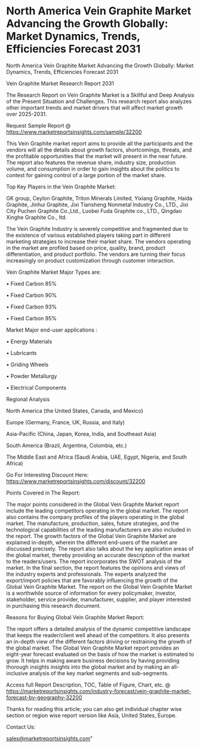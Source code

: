 # North America Vein Graphite Market Advancing the Growth Globally: Market Dynamics, Trends, Efficiencies Forecast 2031
 North America Vein Graphite Market Advancing the Growth Globally: Market Dynamics, Trends, Efficiencies Forecast 2031

Vein Graphite Market Research Report 2031

The Research Report on Vein Graphite Market is a Skillful and Deep Analysis of the Present Situation and Challenges. This research report also analyzes other important trends and market drivers that will affect market growth over 2025-2031.

Request Sample Report @ https://www.marketreportsinsights.com/sample/32200

This Vein Graphite market report aims to provide all the participants and the vendors will all the details about growth factors, shortcomings, threats, and the profitable opportunities that the market will present in the near future. The report also features the revenue share, industry size, production volume, and consumption in order to gain insights about the politics to contest for gaining control of a large portion of the market share.

Top Key Players in the Vein Graphite Market:

GK group, Ceylon Graphite, Triton Minerals Limited, Yixiang Graphite, Haida Graphite, Jinhui Graphite, Jixi Tiansheng Nonmetal Industry Co., LTD., Jixi City Puchen Graphite Co.,Ltd., Luobei Fuda Graphite co., LTD., Qingdao Xinghe Graphite Co., ltd.

The Vein Graphite Industry is severely competitive and fragmented due to the existence of various established players taking part in different marketing strategies to increase their market share. The vendors operating in the market are profiled based on price, quality, brand, product differentiation, and product portfolio. The vendors are turning their focus increasingly on product customization through customer interaction.

Vein Graphite Market Major Types are:

• Fixed Carbon 85%

• Fixed Carbon 90%

• Fixed Carbon 93%

• Fixed Carbon 95%

Market Major end-user applications :

• Energy Materials

• Lubricants

• Griding Wheels

• Powder Metallurgy

• Electrical Components

Regional Analysis

North America (the United States, Canada, and Mexico)

Europe (Germany, France, UK, Russia, and Italy)

Asia-Pacific (China, Japan, Korea, India, and Southeast Asia)

South America (Brazil, Argentina, Colombia, etc.)

The Middle East and Africa (Saudi Arabia, UAE, Egypt, Nigeria, and South Africa)

Go For Interesting Discount Here: https://www.marketreportsinsights.com/discount/32200

Points Covered in The Report:

The major points considered in the Global Vein Graphite Market report include the leading competitors operating in the global market.
The report also contains the company profiles of the players operating in the global market.
The manufacture, production, sales, future strategies, and the technological capabilities of the leading manufacturers are also included in the report.
The growth factors of the Global Vein Graphite Market are explained in-depth, wherein the different end-users of the market are discussed precisely.
The report also talks about the key application areas of the global market, thereby providing an accurate description of the market to the readers/users.
The report incorporates the SWOT analysis of the market. In the final section, the report features the opinions and views of the industry experts and professionals. The experts analyzed the export/import policies that are favorably influencing the growth of the Global Vein Graphite Market.
The report on the Global Vein Graphite Market is a worthwhile source of information for every policymaker, investor, stakeholder, service provider, manufacturer, supplier, and player interested in purchasing this research document.

Reasons for Buying Global Vein Graphite Market Report:

The report offers a detailed analysis of the dynamic competitive landscape that keeps the reader/client well ahead of the competitors.
It also presents an in-depth view of the different factors driving or restraining the growth of the global market.
The Global Vein Graphite Market report provides an eight-year forecast evaluated on the basis of how the market is estimated to grow.
It helps in making aware business decisions by having providing thorough insights insights into the global market and by making an all-inclusive analysis of the key market segments and sub-segments.

Access full Report Description, TOC, Table of Figure, Chart, etc. @ https://marketreportsinsights.com/industry-forecast/vein-graphite-market-forecast-by-geography-32200

Thanks for reading this article; you can also get individual chapter wise section or region wise report version like Asia, United States, Europe.

Contact Us:

sales@marketreportsinsights.com"
